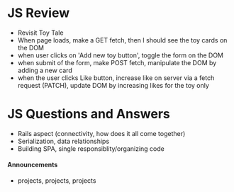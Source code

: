 # JS Review
- Revisit Toy Tale
- When page loads, make a GET fetch, then I should see the toy cards on the DOM
- when user clicks on 'Add new toy button', toggle the form on the DOM
- when submit of the form, make POST fetch, manipulate the DOM by adding a new card
- when the user clicks Like button, increase like on server via a fetch request (PATCH), update DOM by increasing likes for the toy only

# JS Questions and Answers
- Rails aspect (connectivity, how does it all come together)
- Serialization, data relationships
- Building SPA, single responsiblity/organizing code




















#### Announcements
- projects, projects, projects
